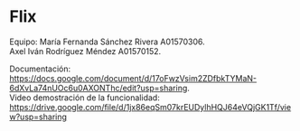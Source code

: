 # Flix
Equipo: 
María Fernanda Sánchez Rivera A01570306.   
Axel Iván Rodríguez Méndez    A01570152. 


Documentación: https://docs.google.com/document/d/17oFwzVsim2ZDfbkTYMaN-6dXvLa74nUOc6u0AXONThc/edit?usp=sharing.  
Video demostración de la funcionalidad: https://drive.google.com/file/d/1jx86eqSm07krEUDylhHQJ64eVQjGK1Tf/view?usp=sharing 
